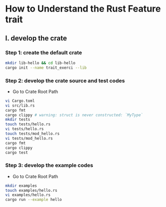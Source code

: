 # How to Understand the Rust Feature trait

## I. develop the crate
### Step 1: create the default crate
```bash
mkdir lib-hello && cd lib-hello
cargo init --name trait_exerci --lib
```

### Step 2: develop the crate source and test codes
- Go to Crate Root Path
```bash
vi Cargo.toml
vi src/lib.rs
cargo fmt
cargo clippy # warning: struct is never constructed: `MyType`
mkdir tests
touch tests/hello.rs
vi tests/hello.rs
touch tests/mod_hello.rs
vi tests/mod_hello.rs
cargo fmt
cargo clippy
cargo test
```

### Step 3: develop the example codes
- Go to Crate Root Path
```bash
mkdir examples
touch examples/hello.rs
vi examples/hello.rs
cargo run --example hello
```